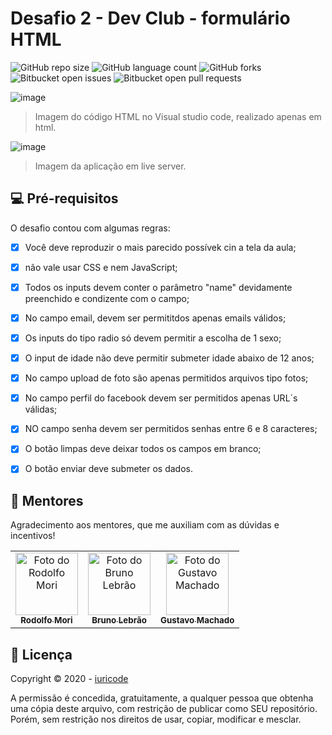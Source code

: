 # Desafio 2 - Dev Club - formulário HTML


![GitHub repo size](https://img.shields.io/github/repo-size/iuricode/README-template?style=for-the-badge)
![GitHub language count](https://img.shields.io/github/languages/count/iuricode/README-template?style=for-the-badge)
![GitHub forks](https://img.shields.io/github/forks/iuricode/README-template?style=for-the-badge)
![Bitbucket open issues](https://img.shields.io/bitbucket/issues/iuricode/README-template?style=for-the-badge)
![Bitbucket open pull requests](https://img.shields.io/bitbucket/pr-raw/iuricode/README-template?style=for-the-badge)

![image](https://user-images.githubusercontent.com/95030203/155025318-f7a2634e-bac0-4409-9059-3a9eb27e4f62.png)

> Imagem do código HTML no Visual studio code, realizado apenas em html.

![image](https://user-images.githubusercontent.com/95030203/155026568-af0149a4-a2a2-4dc5-bd8e-dd577ce3a02f.png)

>Imagem da aplicação em live server.


## 💻 Pré-requisitos
O desafio contou com algumas regras:

- [x] Você deve reproduzir o mais parecido possívek cin a tela da aula;
- [x] não vale usar CSS e nem JavaScript;
- [x] Todos os inputs devem conter o parâmetro "name" devidamente preenchido e condizente com o campo;
- [x] No campo email, devem ser permititdos apenas emails válidos;
- [X] Os inputs do tipo radio só devem permitir a escolha de 1 sexo;
- [x] O input de idade não deve permitir submeter idade abaixo de 12 anos;
- [x] No campo upload de foto são apenas permitidos arquivos tipo fotos;
- [x] No campo perfil do facebook devem ser permitidos apenas URL´s válidas;
- [x] NO campo senha devem ser permitidos senhas entre 6 e 8 caracteres;
- [x] O botão limpas deve deixar todos os campos em branco;
- [x] O botão enviar deve submeter os dados.



## 🤝 Mentores

Agradecimento aos mentores, que me auxiliam com as dúvidas e incentivos!

<table>
  <tr>
    <td align="center">
      <a href="#">
        <img src="https://user-images.githubusercontent.com/95030203/155012879-fc6991b4-5357-4675-9ef5-1dd56f795265.png" width="100px;" alt="Foto do Rodolfo Mori"/><br>
        <sub>
          <b>Rodolfo Mori</b>
        </sub>
      </a>
    </td>
    <td align="center">
      <a href="#">
        <img src="https://user-images.githubusercontent.com/95030203/155013519-cf1dae72-c60c-4890-8538-2cd0fc9b1141.png" width="100px;" alt="Foto do Bruno Lebrão"/><br>
        <sub>
          <b>Bruno Lebrão</b>
        </sub>
      </a>
    </td>
        <td align="center">
      <a href="#">
        <img src="https://user-images.githubusercontent.com/95030203/155014127-856acd8c-4b20-4e26-8db0-1053751bd0d9.png" width="100px;" alt="Foto do Gustavo Machado "/><br>
        <sub>
          <b>Gustavo Machado</b>
        </sub>
      </a>
    </td>
     </tr>
</table>


## 📝 Licença
Copyright © 2020 - [iuricode](https://github.com/iuricode)

A permissão é concedida, gratuitamente, a qualquer pessoa que obtenha uma cópia deste arquivo, com restrição de publicar como SEU repositório. Porém, sem restrição nos direitos de usar, copiar, modificar e mesclar.
